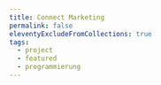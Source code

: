 ```yaml
---
title: Connect Marketing
permalink: false
eleventyExcludeFromCollections: true
tags: 
  - project
  - featured
  - programmierung
---
```

